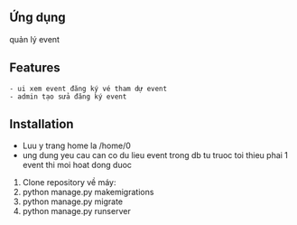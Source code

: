 
## Ứng dụng
 quản lý event

## Features
    - ui xem event đăng ký vé tham dự event
    - admin tạo sửa đăng ký event




## Installation
- Luu y trang home la /home/0
- ung dung yeu cau can co du lieu event trong db tu truoc toi thieu phai 1 event thi moi hoat dong duoc
1. Clone repository về máy:
2. python manage.py makemigrations
3. python manage.py migrate
4. python manage.py runserver


